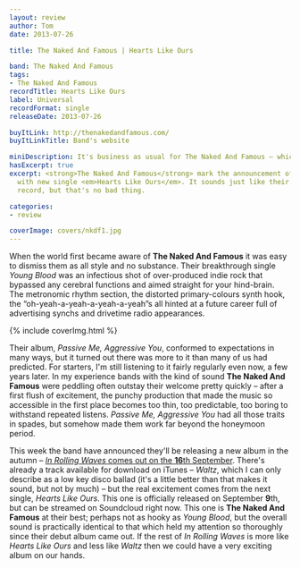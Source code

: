 ```yaml
---
layout: review
author: Tom
date: 2013-07-26

title: The Naked And Famous | Hearts Like Ours

band: The Naked And Famous
tags:
- The Naked And Famous
recordTitle: Hearts Like Ours
label: Universal
recordFormat: single
releaseDate: 2013-07-26

buyItLink: http://thenakedandfamous.com/
buyItLinkTitle: Band's website

miniDescription: It's business as usual for The Naked And Famous – which is good news for this reviewer. 
hasExcerpt: true
excerpt: <strong>The Naked And Famous</strong> mark the announcement of a new album
  with new single <em>Hearts Like Ours</em>. It sounds just like their last
  record, but that's no bad thing.

categories:
- review

coverImage: covers/nkdf1.jpg
---
```


When the world first became aware of **The Naked And Famous** it was easy to dismiss them as all style and no substance. Their breakthrough single *Young Blood* was an infectious shot of over-produced indie rock that bypassed any cerebral functions and aimed straight for your hind-brain. The metronomic rhythm section, the distorted primary-colours synth hook, the “oh-yeah-a-yeah-a-yeah-a-yeah”s all hinted at a future career full of advertising synchs and drivetime radio appearances.

<div>{% include coverImg.html %}</div>

Their album, *Passive Me, Aggressive You*, conformed to expectations in many ways, but it turned out there was more to it than many of us had predicted. For starters, I'm still listening to it fairly regularly even now, a few years later. In my experience bands with the kind of sound **The Naked And Famous** were peddling often outstay their welcome pretty quickly – after a first flush of excitement, the punchy production that made the music so accessible in the first place becomes too thin, too predictable, too boring to withstand repeated listens. *Passive Me, Aggressive You* had all those traits in spades, but somehow made them work far beyond the honeymoon period.

This week the band have announced they'll be releasing a new album in the autumn – [*In Rolling Waves* comes out on the **16**th September](https://itunes.apple.com/gb/album/in-rolling-waves/id675818532). There's already a track available for download on iTunes – *Waltz*, which I can only describe as a low key disco ballad (it's a little better than that makes it sound, but not by much) – but the real excitement comes from the next single, *Hearts Like Ours*. This one is officially released on September **9**th, but can be streamed on Soundcloud right now. This one is **The Naked And Famous** at their best; perhaps not as hooky as *Young Blood*, but the overall sound is practically identical to that which held my attention so thoroughly since their debut album came out. If the rest of *In Rolling Waves* is more like *Hearts Like Ours* and less like *Waltz* then we could have a very exciting album on our hands.